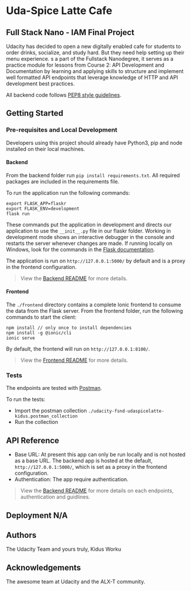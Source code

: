 # Uda-Spice Latte Cafe

## Full Stack Nano - IAM Final Project

Udacity has decided to open a new digitally enabled cafe for students to order drinks, socialize, and study hard. But they need help setting up their menu experience. s a part of the Fullstack Nanodegree, it serves as a practice module for lessons from Course 2: API Development and Documentation by learning and applying skills to structure and implement well formatted API endpoints that leverage knowledge of HTTP and API development best practices. 

All backend code follows [PEP8 style guidelines](https://www.python.org/dev/peps/pep-0008/).

## Getting Started

### Pre-requisites and Local Development 
Developers using this project should already have Python3, pip and node installed on their local machines.

#### Backend

From the backend folder run `pip install requirements.txt`. All required packages are included in the requirements file. 

To run the application run the following commands: 
```
export FLASK_APP=flaskr
export FLASK_ENV=development
flask run
```

These commands put the application in development and directs our application to use the `__init__.py` file in our flaskr folder. Working in development mode shows an interactive debugger in the console and restarts the server whenever changes are made. If running locally on Windows, look for the commands in the [Flask documentation](http://flask.pocoo.org/docs/1.0/tutorial/factory/).

The application is run on `http://127.0.0.1:5000/` by default and is a proxy in the frontend configuration. 

> View the [Backend README](./backend/README.md) for more details.

#### Frontend

The `./frontend` directory contains a complete Ionic frontend to consume the data from the Flask server. From the frontend folder, run the following commands to start the client: 
```
npm install // only once to install dependencies
npm install -g @ionic/cli
ionic serve
```

By default, the frontend will run on `http://127.0.0.1:8100/`.

> View the [Frontend README](./frontend/README.md) for more details.

### Tests

The endpoints are tested with [Postman](https://getpostman.com).

To run the tests:
- Import the postman collection `./udacity-fsnd-udaspicelatte-kidus.postman_collection`
- Run the collection

## API Reference

- Base URL: At present this app can only be run locally and is not hosted as a base URL. The backend app is hosted at the default, `http://127.0.0.1:5000/`, which is set as a proxy in the frontend configuration. 
- Authentication: The app require authentication.

> View the [Backend README](./backend/README.md) for more details on each endpoints, authentication and guidlines.

## Deployment N/A

## Authors
The Udacity Team and yours truly, Kidus Worku

## Acknowledgements 
The awesome team at Udacity and the ALX-T community.
